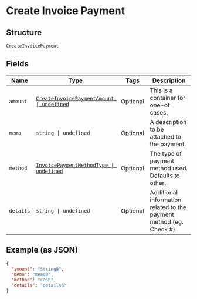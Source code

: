 
# Create Invoice Payment

## Structure

`CreateInvoicePayment`

## Fields

| Name | Type | Tags | Description |
|  --- | --- | --- | --- |
| `amount` | [`CreateInvoicePaymentAmount \| undefined`](../../doc/models/containers/create-invoice-payment-amount.md) | Optional | This is a container for one-of cases. |
| `memo` | `string \| undefined` | Optional | A description to be attached to the payment. |
| `method` | [`InvoicePaymentMethodType \| undefined`](../../doc/models/invoice-payment-method-type.md) | Optional | The type of payment method used. Defaults to other. |
| `details` | `string \| undefined` | Optional | Additional information related to the payment method (eg. Check #) |

## Example (as JSON)

```json
{
  "amount": "String9",
  "memo": "memo0",
  "method": "cash",
  "details": "details6"
}
```

